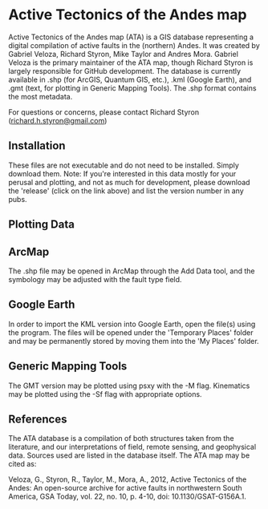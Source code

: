 Active Tectonics of the Andes map
==============================

Active Tectonics of the Andes map (ATA) is a GIS database representing a digital compilation of active faults in the (northern) Andes.  It was created by Gabriel Veloza, Richard Styron, Mike Taylor and Andres Mora.  Gabriel Veloza is the primary maintainer of the ATA map, though Richard Styron is largely responsible for GitHub development.
The database is currently available in .shp (for ArcGIS, Quantum GIS, etc.), .kml (Google Earth), and .gmt (text, for plotting in Generic Mapping Tools).  The .shp format contains the most metadata.

For questions or concerns, please contact Richard Styron (richard.h.styron@gmail.com)


Installation
----------------

These files are not executable and do not need to be installed.  Simply download them.  Note: If you're interested in this data mostly for your perusal and plotting, and not as much for development, please download the 'release' (click on the link above) and list the version number in any pubs.


Plotting Data
----------

ArcMap
-------

The .shp file may be opened in ArcMap through the Add Data tool, and the symbology may be adjusted with the fault type field.


Google Earth
-------------

In order to import the KML version into Google Earth, open the file(s) using the program.  The files will be opened under the 'Temporary Places' folder and may be permanently stored by moving them into the 'My Places' folder.

Generic Mapping Tools
----------------------

The GMT version may be plotted using psxy with the -M flag.  Kinematics may be plotted using the -Sf flag with appropriate options.



References
--------------
The ATA database is a compilation of both structures taken from the literature, and our interpretations of field, remote sensing, and geophysical data.  Sources used are listed in the database itself.  The ATA map may be cited as:

Veloza, G., Styron, R., Taylor, M., Mora, A., 2012, Active Tectonics of the Andes: An open-source archive for active faults in northwestern South America, GSA Today, vol. 22, no. 10, p. 4-10, doi: 10.1130/GSAT-G156A.1.

